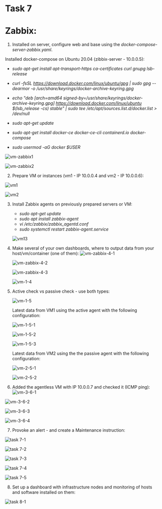 # Task 7 #

# Zabbix: # 

1. Installed on server, configure web and base using the 
 *docker-compose-server-zabbix.yaml*.
  
  Installed docker-compose on Ubuntu 20.04 (zibbix-server - 10.0.0.5):
   - *sudo apt-get install apt-transport-https ca-certificates curl  gnupg lsb-release*
   - *curl -fsSL https://download.docker.com/linux/ubuntu/gpg | sudo gpg --dearmor -o /usr/share/keyrings/docker-archive-keyring.gpg*

   - *echo "deb [arch=amd64 signed-by=/usr/share/keyrings/docker-archive-keyring.gpg] https://download.docker.com/linux/ubuntu $(lsb_release -cs) stable" | sudo tee /etc/apt/sources.list.d/docker.list > /dev/null*
  
   - *sudo apt-get update*
   - *sudo apt-get install docker-ce docker-ce-cli containerd.io docker-compose*
   - *sudo usermod -aG docker $USER*

![vm-zabbix1](./images/Screenshot_1.jpg)

![vm-zabbix2](./images/Screenshot_2.jpg)

2. Prepare VM or instances (vm1 - IP 10.0.0.4 and vm2 - IP 10.0.0.6):

![vm1](./images/Screenshot_3.jpg)

![vm2](./images/Screenshot_10.jpg)

3. Install Zabbix agents on previously prepared servers or VM:
   - *sudo apt-get update*
   - *sudo apt install zabbix-agent*
   - *vi /etc/zabbix/zabbix_agentd.conf*
   - *sudo systemctl restart zabbix-agent.service*
   
   ![vm13](./images/Screenshot_4.jpg)

4. Make several of your own dashboards, where to output data from your host/vm/container (one of them):
   ![vm-zabbix-4-1](./images/Screenshot_7.jpg)

   ![vm-zabbix-4-2](./images/Screenshot_8.jpg)

   ![vm-zabbix-4-3](./images/Screenshot_9.jpg)

   ![vm-1-4](./images/Screenshot_6.jpg)

5. Active check vs passive check - use both types:
   
   ![vm-1-5](./images/Screenshot_11.jpg)

   Latest data from VM1 using the active agent with the following configuration:
   
   ![vm-1-5-1](./images/Screenshot_14.jpg)

   ![vm-1-5-2](./images/Screenshot_15.jpg)


   ![vm-1-5-3](./images/Screenshot_12.jpg)

   Latest data from VM2 using the the passive agent with the following configuration:

   ![vm-2-5-1](./images/Screenshot_16.jpg)

   ![vm-2-5-2](./images/Screenshot_13.jpg)

6. Added the agentless VM with IP 10.0.0.7 and checked it (ICMP ping):
  ![vm-3-6-1](./images/Screenshot_17.jpg)

  ![vm-3-6-2](./images/Screenshot_19.jpg)

  ![vm-3-6-3](./images/Screenshot_20.jpg)

  ![vm-3-6-4](./images/Screenshot_18.jpg)

7. Provoke an alert - and create a Maintenance instruction:

![task 7-1](./images/Screenshot_21.jpg)

![task 7-2](./images/Screenshot_22.jpg)

![task 7-3](./images/Screenshot_23.jpg)

![task 7-4](./images/Screenshot_24.jpg)

![task 7-5](./images/Screenshot_25.jpg)

8. Set up a dashboard with infrastructure nodes and monitoring of hosts and software installed on them:

![task 8-1](./images/Screenshot_26.jpg)

